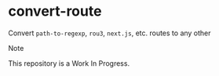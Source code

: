 # convert-route
Convert `path-to-regexp`, `rou3`, `next.js`, etc. routes to any other

> [!NOTE]  
> This repository is a Work In Progress.
